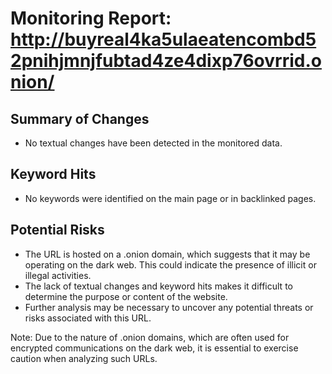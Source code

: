# Monitoring Report: http://buyreal4ka5ulaeatencombd52pnihjmnjfubtad4ze4dixp76ovrrid.onion/

## Summary of Changes

* No textual changes have been detected in the monitored data.

## Keyword Hits

* No keywords were identified on the main page or in backlinked pages.

## Potential Risks

* The URL is hosted on a .onion domain, which suggests that it may be operating on the dark web. This could indicate the presence of illicit or illegal activities.
* The lack of textual changes and keyword hits makes it difficult to determine the purpose or content of the website.
* Further analysis may be necessary to uncover any potential threats or risks associated with this URL.

Note: Due to the nature of .onion domains, which are often used for encrypted communications on the dark web, it is essential to exercise caution when analyzing such URLs.
